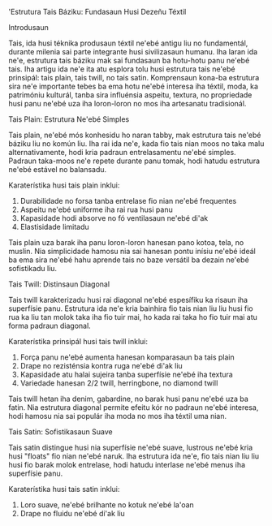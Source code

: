 'Estrutura Tais Báziku: Fundasaun Husi Dezeñu Téxtil

Introdusaun

Tais, ida husi téknika produsaun téxtil ne'ebé antigu liu no fundamentál, durante milenia sai parte integrante husi sivilizasaun humanu. Iha laran ida ne'e, estrutura tais báziku mak sai fundasaun ba hotu-hotu panu ne'ebé tais. Iha artigu ida ne'e ita atu esplora tolu husi estrutura tais ne'ebé prinsipál: tais plain, tais twill, no tais satin. Komprensaun kona-ba estrutura sira ne'e importante tebes ba ema hotu ne'ebé interesa iha téxtil, moda, ka patrimóniu kulturál, tanba sira influénsia aspeitu, textura, no propriedade husi panu ne'ebé uza iha loron-loron no mos iha artesanatu tradisionál.

Tais Plain: Estrutura Ne'ebé Simples

Tais plain, ne'ebé mós konhesidu ho naran tabby, mak estrutura tais ne'ebé báziku liu no komún liu. Iha rai ida ne'e, kada fio tais nian moos no taka malu alternativamente, hodi kria padraun entrelasamentu ne'ebé simples. Padraun taka-moos ne'e repete durante panu tomak, hodi hatudu estrutura ne'ebé estável no balansadu.

Karaterístika husi tais plain inklui:
1. Durabilidade no forsa tanba entrelase fio nian ne'ebé frequentes
2. Aspeitu ne'ebé uniforme iha rai rua husi panu
3. Kapasidade hodi absorve no fó ventilasaun ne'ebé di'ak 
4. Elastisidade limitadu 

Tais plain uza barak iha panu loron-loron hanesan pano kotoa, tela, no muslin. Nia simplicidade hamosu nia sai hanesan pontu inísiu ne'ebé ideál ba ema sira ne'ebé hahu aprende tais no baze versátil ba dezain ne'ebé sofistikadu liu.

Tais Twill: Distinsaun Diagonal

Tais twill karakterizadu husi rai diagonal ne'ebé espesífiku ka risaun iha superfísie panu. Estrutura ida ne'e kria bainhira fio tais nian liu liu husi fio rua ka liu tan molok taka iha fio tuir mai, ho kada rai taka ho fio tuir mai atu forma padraun diagonal.

Karaterístika prinsipál husi tais twill inklui:
1. Força panu ne'ebé aumenta hanesan komparasaun ba tais plain
2. Drape no rezisténsia kontra ruga ne'ebé di'ak liu
3. Kapasidade atu halai sujeira tanba superfísie ne'ebé iha textura
4. Variedade hanesan 2/2 twill, herringbone, no diamond twill

Tais twill hetan iha denim, gabardine, no barak husi panu ne'ebé uza ba fatin. Nia estrutura diagonal permite efeitu kór no padraun ne'ebé interesa, hodi hamosu nia sai populár iha moda no mos iha téxtil uma nian.

Tais Satin: Sofistikasaun Suave

Tais satin distingue husi nia superfísie ne'ebé suave, lustrous ne'ebé kria husi "floats" fio nian ne'ebé naruk. Iha estrutura ida ne'e, fio tais nian liu liu husi fio barak molok entrelase, hodi hatudu interlase ne'ebé menus iha superfísie panu.

Karaterístika husi tais satin inklui:
1. Loro suave, ne'ebé brilhante no kotuk ne'ebé la'oan
2. Drape no fluidu ne'ebé di'ak liu